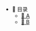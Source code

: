 * :tractor: 目录
  * [:taxi: A](http://git.tuandai888.com/guoyanling/docsify-template)
  * [:truck: B](http://git.tuandai888.com/guoyanling/docsify-template)
